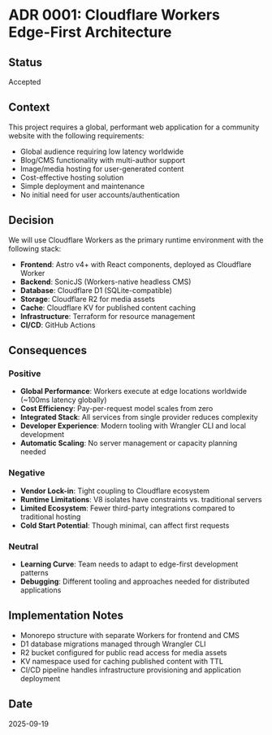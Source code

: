 # ADR 0001: Cloudflare Workers Edge-First Architecture

## Status

Accepted

## Context

This project requires a global, performant web application for a community website with the following requirements:

- Global audience requiring low latency worldwide
- Blog/CMS functionality with multi-author support  
- Image/media hosting for user-generated content
- Cost-effective hosting solution
- Simple deployment and maintenance
- No initial need for user accounts/authentication

## Decision

We will use Cloudflare Workers as the primary runtime environment with the following stack:

- **Frontend**: Astro v4+ with React components, deployed as Cloudflare Worker
- **Backend**: SonicJS (Workers-native headless CMS)
- **Database**: Cloudflare D1 (SQLite-compatible)
- **Storage**: Cloudflare R2 for media assets
- **Cache**: Cloudflare KV for published content caching
- **Infrastructure**: Terraform for resource management
- **CI/CD**: GitHub Actions

## Consequences

### Positive

- **Global Performance**: Workers execute at edge locations worldwide (~100ms latency globally)
- **Cost Efficiency**: Pay-per-request model scales from zero
- **Integrated Stack**: All services from single provider reduces complexity
- **Developer Experience**: Modern tooling with Wrangler CLI and local development
- **Automatic Scaling**: No server management or capacity planning needed

### Negative

- **Vendor Lock-in**: Tight coupling to Cloudflare ecosystem
- **Runtime Limitations**: V8 isolates have constraints vs. traditional servers
- **Limited Ecosystem**: Fewer third-party integrations compared to traditional hosting
- **Cold Start Potential**: Though minimal, can affect first requests

### Neutral

- **Learning Curve**: Team needs to adapt to edge-first development patterns
- **Debugging**: Different tooling and approaches needed for distributed applications

## Implementation Notes

- Monorepo structure with separate Workers for frontend and CMS
- D1 database migrations managed through Wrangler CLI
- R2 bucket configured for public read access for media assets
- KV namespace used for caching published content with TTL
- CI/CD pipeline handles infrastructure provisioning and application deployment

## Date

2025-09-19